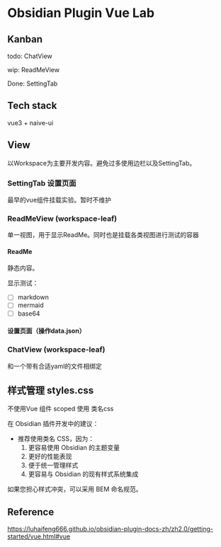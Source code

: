 # Obsidian Plugin Vue Lab

## Kanban

todo: ChatView

wip: ReadMeView

Done: SettingTab

## Tech stack

vue3 + naive-ui

## View

以Workspace为主要开发内容。避免过多使用边栏以及SettingTab。

### SettingTab 设置页面

最早的vue组件挂载实验。暂时不维护

### ReadMeView (workspace-leaf)

单一视图，用于显示ReadMe。同时也是挂载各类视图进行测试的容器

#### ReadMe

静态内容。

显示测试：

- [ ] markdown
- [ ] mermaid
- [ ] base64

#### 设置页面（操作data.json）

### ChatView (workspace-leaf)

和一个带有合适yaml的文件相绑定

## 样式管理 styles.css

不使用Vue 组件 scoped
使用 类名css

在 Obsidian 插件开发中的建议：

- 推荐使用类名 CSS，因为：
  1. 更容易使用 Obsidian 的主题变量
  2. 更好的性能表现
  3. 便于统一管理样式
  4. 更容易与 Obsidian 的现有样式系统集成

如果您担心样式冲突，可以采用 BEM 命名规范。

## Reference

https://luhaifeng666.github.io/obsidian-plugin-docs-zh/zh2.0/getting-started/vue.html#vue
